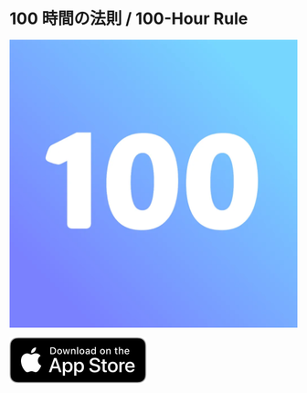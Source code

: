 # 100 時間の法則 / 100-Hour Rule

<img id="app_icon_big"
src="../../images/apps/100-Hour Rule.webp"
alt="100 時間の法則 / 100-Hour Rule"
/>

<a href="https://apps.apple.com/us/app/100-hour-rule/id6517349655?itsct=apps_box_link&itscg=30200">
  <img id="app_store_badge_big"
    src="../../images/app_store.svg"
    alt="App Store"
  />
</a>
